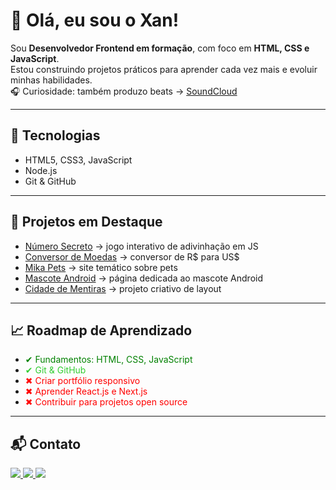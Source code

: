 # 👋 Olá, eu sou o Xan!

Sou **Desenvolvedor Frontend em formação**, com foco em **HTML, CSS e JavaScript**.  
Estou construindo projetos práticos para aprender cada vez mais e evoluir minhas habilidades.  
🎧 Curiosidade: também produzo beats → [SoundCloud](https://soundcloud.com/xampsbeatz)

---

## 🚀 Tecnologias
- HTML5, CSS3, JavaScript  
- Node.js  
- Git & GitHub  

---

## 📌 Projetos em Destaque
- [Número Secreto](https://alexandrexan.github.io/logica-js-projeto_inicial/) → jogo interativo de adivinhação em JS  
- [Conversor de Moedas](https://alexandrexan.github.io/conversor-de-moedas/) → conversor de R$ para US$  
- [Mika Pets](https://alexandrexan.github.io/mika-pets/#) → site temático sobre pets  
- [Mascote Android](https://alexandrexan.github.io/projeto-android/) → página dedicada ao mascote Android  
- [Cidade de Mentiras](https://alexandrexan.github.io/projeto-cidade-de-mentira/) → projeto criativo de layout  

---

## 📈 Roadmap de Aprendizado

- <span style="color:green">✔ Fundamentos: HTML, CSS, JavaScript</span>  
- <span style="color:limegreen">✔ Git & GitHub</span>  
- <span style="color:red">✖ Criar portfólio responsivo</span>  
- <span style="color:red">✖ Aprender React.js e Next.js</span>  
- <span style="color:red">✖ Contribuir para projetos open source</span> 

---

## 📬 Contato

<p align="left">
  <a href="mailto:xampsbeatz@gmail.com">
    <img src="https://img.shields.io/badge/Email-D14836?style=for-the-badge&logo=gmail&logoColor=white"/>
  </a>
  <a href="https://www.linkedin.com/in/alexandreap/">
    <img src="https://img.shields.io/badge/LinkedIn-0A66C2?style=for-the-badge&logo=linkedin&logoColor=white"/>
  </a>
  <a href="https://linktr.ee/xampsbeatz">
    <img src="https://img.shields.io/badge/Linktree-39E09B?style=for-the-badge&logo=linktree&logoColor=white"/>
  </a>
</p>

<!---
alexandrexan/alexandrexan is a ✨ special ✨ repository because its `README.md` (this file) appears on your GitHub profile.
You can click the Preview link to take a look at your changes.
--->
